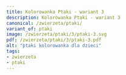 ```yaml
---
title: Kolorowanka Ptaki - wariant 3
description: Kolorowanka Ptaki - wariant 3
canonical: /zwierzeta/ptaki/
variant_of: ptaki
image: /zwierzeta/ptaki/3/ptaki-3.svg
pdf: /zwierzeta/ptaki/3/ptaki-3.pdf
alt: "ptaki kolorowanka dla dzieci"
tags:
- zwierzeta
- ptaki
---
```

